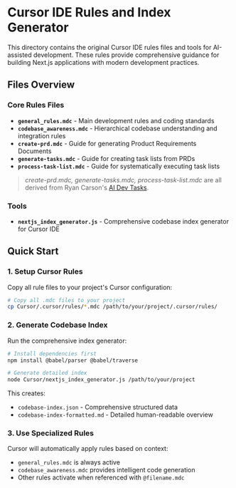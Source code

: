 # Cursor IDE Rules and Index Generator

This directory contains the original Cursor IDE rules files and tools for AI-assisted development. These rules provide comprehensive guidance for building Next.js applications with modern development practices.

## Files Overview

### Core Rules Files
- **`general_rules.mdc`** - Main development rules and coding standards
- **`codebase_awareness.mdc`** - Hierarchical codebase understanding and integration rules
- **`create-prd.mdc`** - Guide for generating Product Requirements Documents
- **`generate-tasks.mdc`** - Guide for creating task lists from PRDs
- **`process-task-list.mdc`** - Guide for systematically executing task lists

> *create-prd.mdc, generate-tasks.mdc, process-task-list.mdc* are all derived from Ryan Carson's [AI Dev Tasks](https://github.com/snarktank/ai-dev-tasks).

### Tools
- **`nextjs_index_generator.js`** - Comprehensive codebase index generator for Cursor IDE

## Quick Start

### 1. Setup Cursor Rules
Copy all rule files to your project's Cursor configuration:

```bash
# Copy all .mdc files to your project
cp Cursor/.cursor/rules/*.mdc /path/to/your/project/.cursor/rules/
```

### 2. Generate Codebase Index
Run the comprehensive index generator:

```bash
# Install dependencies first
npm install @babel/parser @babel/traverse

# Generate detailed index
node Cursor/nextjs_index_generator.js /path/to/your/project
```

This creates:
- `codebase-index.json` - Comprehensive structured data
- `codebase-index-formatted.md` - Detailed human-readable overview

### 3. Use Specialized Rules
Cursor will automatically apply rules based on context:
- `general_rules.mdc` is always active
- `codebase_awareness.mdc` provides intelligent code generation
- Other rules activate when referenced with `@filename.mdc`

